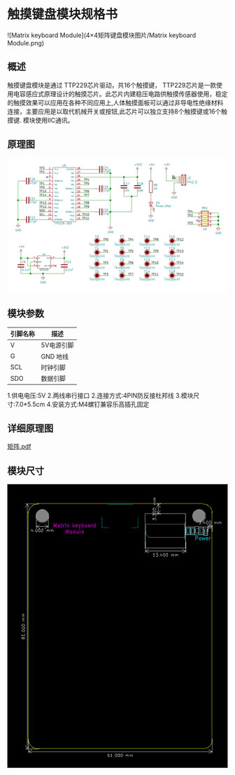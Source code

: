 # 触摸键盘模块规格书

![Matrix keyboard Module](4×4矩阵键盘模块图片/Matrix keyboard Module.png)

## 概述

触摸键盘模块是通过 TTP229芯片驱动，共16个触摸键， TTP229芯片是一款使用电容感应式原理设计的触摸芯片。此芯片内建稳压电路供触摸传感器使用，稳定的触摸效果可以应用在各种不同应用上,人体触摸面板可以通过非导电性绝缘材料连接，主要应用是以取代机械开关或按钮,此芯片可以独立支持8个触摸键或16个触摸键. 模块使用IIC通讯。

## 原理图

![15](4×4矩阵键盘模块图片/15.png)

## 模块参数

| 引脚名称 | 描述       |
| -------- | ---------- |
| V        | 5V电源引脚 |
| G        | GND 地线   |
| SCL      | 时钟引脚   |
| SDO      | 数据引脚   |

1.供电电压:5V
2.两线串行接口
2.连接方式:4PIN防反接杜邦线
3.模块尺寸:7.0*5.5cm
4.安装方式:M4螺钉兼容乐高插孔固定

## 详细原理图

 [矩阵.pdf](4×4矩阵键盘模块图片/矩阵.pdf) 

## 模块尺寸

![49](4×4矩阵键盘模块图片/49.png)